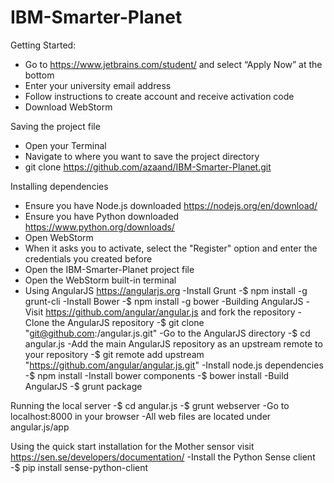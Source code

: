 # IBM-Smarter-Planet

Getting Started:
- Go to https://www.jetbrains.com/student/ and select “Apply Now” at the bottom
- Enter your university email address
- Follow instructions to create account and receive activation code
- Download WebStorm

Saving the project file
- Open your Terminal
- Navigate to where you want to save the project directory
- git clone https://github.com/azaand/IBM-Smarter-Planet.git

Installing dependencies
- Ensure you have Node.js downloaded https://nodejs.org/en/download/
- Ensure you have Python downloaded https://www.python.org/downloads/
- Open WebStorm
- When it asks you to activate, select the "Register" option and enter the credentials you created before
- Open the IBM-Smarter-Planet project file
- Open the WebStorm built-in terminal
- Using AngularJS https://angularjs.org
    -Install Grunt
        -$ npm install -g grunt-cli
    -Install Bower
        -$ npm install -g bower
    -Building AngularJS
        -Visit https://github.com/angular/angular.js and fork the repository
        -Clone the AngularJS repository
            -$ git clone "git@github.com:<github username>/angular.js.git"
        -Go to the AngularJS directory
            -$ cd angular.js
        -Add the main AngularJS repository as an upstream remote to your repository
            -$ git remote add upstream "https://github.com/angular/angular.js.git"
        -Install node.js dependencies
            -$ npm install
        -Install bower components
            -$ bower install
        -Build AngularJS
            -$ grunt package

Running the local server
    -$ cd angular.js
    -$ grunt webserver
    -Go to localhost:8000 in your browser
    -All web files are located under angular.js/app
    
Using the quick start installation for the Mother sensor visit https://sen.se/developers/documentation/
    -Install the Python Sense client
    -$ pip install sense-python-client
    
 